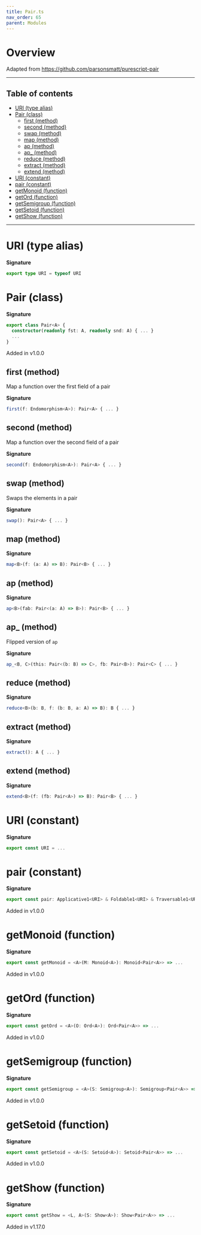 ```yaml
---
title: Pair.ts
nav_order: 65
parent: Modules
---
```


# Overview

Adapted from https://github.com/parsonsmatt/purescript-pair

---

<h2 class="text-delta">Table of contents</h2>

- [URI (type alias)](#uri-type-alias)
- [Pair (class)](#pair-class)
  - [first (method)](#first-method)
  - [second (method)](#second-method)
  - [swap (method)](#swap-method)
  - [map (method)](#map-method)
  - [ap (method)](#ap-method)
  - [ap\_ (method)](#ap_-method)
  - [reduce (method)](#reduce-method)
  - [extract (method)](#extract-method)
  - [extend (method)](#extend-method)
- [URI (constant)](#uri-constant)
- [pair (constant)](#pair-constant)
- [getMonoid (function)](#getmonoid-function)
- [getOrd (function)](#getord-function)
- [getSemigroup (function)](#getsemigroup-function)
- [getSetoid (function)](#getsetoid-function)
- [getShow (function)](#getshow-function)

---

# URI (type alias)

**Signature**

```ts
export type URI = typeof URI
```

# Pair (class)

**Signature**

```ts
export class Pair<A> {
  constructor(readonly fst: A, readonly snd: A) { ... }
  ...
}
```

Added in v1.0.0

## first (method)

Map a function over the first field of a pair

**Signature**

```ts
first(f: Endomorphism<A>): Pair<A> { ... }
```

## second (method)

Map a function over the second field of a pair

**Signature**

```ts
second(f: Endomorphism<A>): Pair<A> { ... }
```

## swap (method)

Swaps the elements in a pair

**Signature**

```ts
swap(): Pair<A> { ... }
```

## map (method)

**Signature**

```ts
map<B>(f: (a: A) => B): Pair<B> { ... }
```

## ap (method)

**Signature**

```ts
ap<B>(fab: Pair<(a: A) => B>): Pair<B> { ... }
```

## ap\_ (method)

Flipped version of `ap`

**Signature**

```ts
ap_<B, C>(this: Pair<(b: B) => C>, fb: Pair<B>): Pair<C> { ... }
```

## reduce (method)

**Signature**

```ts
reduce<B>(b: B, f: (b: B, a: A) => B): B { ... }
```

## extract (method)

**Signature**

```ts
extract(): A { ... }
```

## extend (method)

**Signature**

```ts
extend<B>(f: (fb: Pair<A>) => B): Pair<B> { ... }
```

# URI (constant)

**Signature**

```ts
export const URI = ...
```

# pair (constant)

**Signature**

```ts
export const pair: Applicative1<URI> & Foldable1<URI> & Traversable1<URI> & Comonad1<URI> = ...
```

Added in v1.0.0

# getMonoid (function)

**Signature**

```ts
export const getMonoid = <A>(M: Monoid<A>): Monoid<Pair<A>> => ...
```

Added in v1.0.0

# getOrd (function)

**Signature**

```ts
export const getOrd = <A>(O: Ord<A>): Ord<Pair<A>> => ...
```

Added in v1.0.0

# getSemigroup (function)

**Signature**

```ts
export const getSemigroup = <A>(S: Semigroup<A>): Semigroup<Pair<A>> => ...
```

Added in v1.0.0

# getSetoid (function)

**Signature**

```ts
export const getSetoid = <A>(S: Setoid<A>): Setoid<Pair<A>> => ...
```

Added in v1.0.0

# getShow (function)

**Signature**

```ts
export const getShow = <L, A>(S: Show<A>): Show<Pair<A>> => ...
```

Added in v1.17.0
